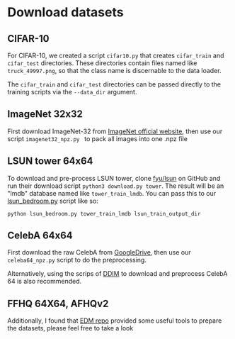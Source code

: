 # Download datasets


## CIFAR-10

For CIFAR-10, we created a script `cifar10.py` that creates `cifar_train` and `cifar_test` directories. These directories contain files named like `truck_49997.png`, so that the class name is discernable to the data loader.

The `cifar_train` and `cifar_test` directories can be passed directly to the training scripts via the `--data_dir` argument.


## ImageNet 32x32
First download ImageNet-32 from [ImageNet official website](https://image-net.org/download.php), then use our script `imagenet32_npz.py ` to pack all images into one .npz file


## LSUN tower 64x64

To download and pre-process LSUN tower, clone [fyu/lsun](https://github.com/fyu/lsun) on GitHub and run their download script `python3 download.py tower`. The result will be an "lmdb" database named like `tower_train_lmdb`. You can pass this to our [lsun_bedroom.py](lsun_bedroom.py) script like so:

```
python lsun_bedroom.py tower_train_lmdb lsun_train_output_dir
```


## CelebA 64x64
First download the raw CelebA from [GoogleDrive](https://drive.google.com/drive/folders/0B7EVK8r0v71pTUZsaXdaSnZBZzg?resourcekey=0-rJlzl934LzC-Xp28GeIBzQ), then use our `celeba64_npz.py` script to do the preprocessing.

Alternatively, using the scrips of [DDIM](https://github.com/ermongroup/ddim/blob/main/datasets/celeba.py) to download and preprocess CelebA 64 is also recommended.


## FFHQ 64X64, AFHQv2
Additionally, I found that [EDM repo](https://github.com/NVlabs/edm) provided some useful tools to prepare the datasets, please feel free to take a look
